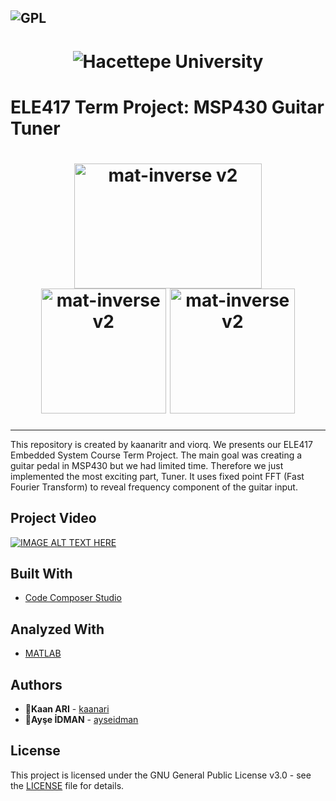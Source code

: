 ![GPL](https://img.shields.io/badge/license-GPL%20(%3E%3D%202)-blue)
---

<h1 align="center">

<img alt="Hacettepe University" src="https://upload.wikimedia.org/wikipedia/en/7/71/Hacettepe_University_%28emblem%29.png" />

</h1>

# ELE417 Term Project: MSP430 Guitar Tuner

<h1 align="center">
<img alt="mat-inverse v2" src="https://43oh.com/wp-content/uploads/2014/01/msp430Inside.jpg" width="300px" height="200px" />
<img alt="mat-inverse v2" src="https://res.ppizarror.com/other/matlab.png" width="200px" height="200px" />
 <img alt="mat-inverse v2" src="https://www.ti.com/diagrams/med_ccstudio_ccs_256.jpg" width="200px" height="200px" /> 
</h1>



---


This repository is created by kaanaritr and viorq. We presents our ELE417 Embedded System Course Term Project. The main goal was creating a guitar pedal in MSP430 but we had limited time. Therefore we just implemented the most exciting part, Tuner. It uses fixed point FFT (Fast Fourier Transform) to reveal frequency component of the guitar input.

## Project Video

[![IMAGE ALT TEXT HERE](https://img.youtube.com/vi/P-Latt5orT4/0.jpg)](https://www.youtube.com/watch?v=P-Latt5orT4)

## Built With

* [Code Composer Studio](https://www.ti.com/tool/CCSTUDIO) 

## Analyzed With
* [MATLAB](https://www.mathworks.com/products/matlab.html) 

## Authors

* 👤**Kaan ARI**  - [kaanari](https://github.com/kaanari)
* 👤**Ayşe İDMAN**  - [ayseidman](https://github.com/ayseidman)


## License

This project is licensed under the GNU General Public License v3.0 - see the [LICENSE](https://github.com/kaanari/Coursera-GDrive/blob/master/LICENSE) file for details.

